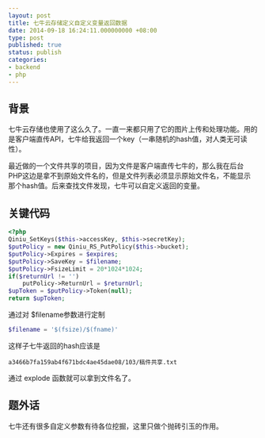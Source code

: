 ```yaml
---
layout: post
title: 七牛云存储定义自定义变量返回数据
date: 2014-09-18 16:24:11.000000000 +08:00
type: post
published: true
status: publish
categories:
- backend
- php
---
```

## 背景
七牛云存储也使用了这么久了。一直一来都只用了它的图片上传和处理功能。用的是客户端直传API，七牛给我返回一个key（一串随机的hash值，对人类无可读性）。

最近做的一个文件共享的项目，因为文件是客户端直传七牛的，那么我在后台PHP这边是拿不到原始文件名的，但是文件列表必须显示原始文件名，不能显示那个hash值。后来查找文件发现，七牛可以自定义返回的变量。

## 关键代码

```php
<?php
Qiniu_SetKeys($this->accessKey, $this->secretKey);
$putPolicy = new Qiniu_RS_PutPolicy($this->bucket);
$putPolicy->Expires = $expires;
$putPolicy->SaveKey = $filename;
$putPolicy->FsizeLimit = 20*1024*1024;
if($returnUrl != '')
	putPolicy->ReturnUrl = $returnUrl;
$upToken = $putPolicy->Token(null);
return $upToken;
```

通过对 $filename参数进行定制

```php
$filename = '$(fsize)/$(fname)'
```

这样子七牛返回的hash应该是

```
a3466b7fa159ab4f671bdc4ae45dae08/103/稿件共享.txt
```

通过 explode 函数就可以拿到文件名了。

## 题外话
七牛还有很多自定义参数有待各位挖掘，这里只做个抛砖引玉的作用。